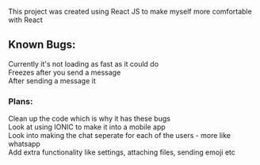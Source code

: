 This project was created using React JS to make myself more comfortable with React

## Known Bugs:

Currently it's not loading as fast as it could do<br />
Freezes after you send a message<br />
After sending a message it <br />

### Plans:

Clean up the code which is why it has these bugs<br />
Look at using IONIC to make it into a mobile app<br />
Look into making the chat seperate for each of the users - more like whatsapp<br />
Add extra functionality like settings, attaching files, sending emoji etc<br />

